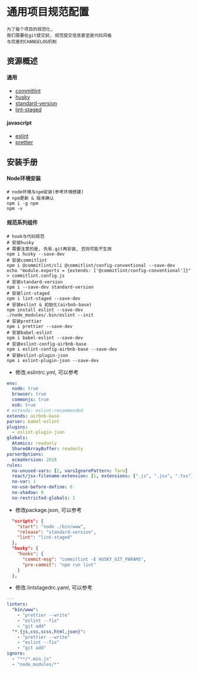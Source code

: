 # 通用项目规范配置

    为了每个项目的规范化,
    我们需要在git提交前, 规范提交信息甚至是代码风格
    与完善的CHANGELOG机制

## 资源概述

#### 通用
- [commitlint](https://github.com/conventional-changelog/commitlint)
- [husky](https://github.com/typicode/husky)
- [standard-version](https://github.com/conventional-changelog/standard-version)
- [lint-staged](https://github.com/okonet/lint-staged)

#### javascript
- [eslint](https://github.com/eslint/eslint)
- [prettier](https://github.com/prettier/prettier)

## 安装手册

#### Node环境安装

```shell
# node环境与npm安装(参考环境搭建)
# npm更新 & 版本确认
npm i -g npm
npm -v
```

#### 规范系列组件

```shell
# hook与代码规范
# 安装husky
# 需要注意的是, 先有.git再安装, 否则可能不生效
npm i husky --save-dev
# 安装commitlint
npm i @commitlint/cli @commitlint/config-conventional --save-dev
echo "module.exports = {extends: ['@commitlint/config-conventional']}" > commitlint.config.js
# 安装standard-version
npm i --save-dev standard-version
# 安装lint-staged
npm i lint-staged --save-dev
# 安装eslint & 初始化(airbnb-base)
npm install eslint --save-dev
./node_modules/.bin/eslint --init
# 安装prettier
npm i prettier --save-dev
# 安装babel-eslint
npm i babel-eslint --save-dev
# 安装eslint-config-airbnb-base
npm i eslint-config-airbnb-base --save-dev
# 安装eslint-plugin-json
npm i eslint-plugin-json --save-dev
```
* 修改.eslintrc.yml, 可以参考

```yaml
env:
  node: true
  browser: true
  commonjs: true
  es6: true
# extends: eslint:recommended
extends: airbnb-base
parser: babel-eslint
plugins:
  - eslint-plugin-json
globals:
  Atomics: readonly
  SharedArrayBuffer: readonly
parserOptions:
  ecmaVersion: 2018
rules:
  no-unused-vars: [2, varsIgnorePattern: Taro]
  react/jsx-filename-extension: [1, extensions: [".js", ".jsx", ".tsx"]]
  no-var: 1
  no-use-before-define: 0
  no-shadow: 0
  no-restricted-globals: 1
```

* 修改package.json, 可以参考

```json
  "scripts": {
    "start": "node ./bin/www",
    "release": "standard-version",
    "lint": "lint-staged"
  },
  "husky": {
    "hooks": {
      "commit-msg": "commitlint -E HUSKY_GIT_PARAMS",
      "pre-commit": "npm run lint"
    }
  },
```

* 修改.lintstagedrc.yaml, 可以参考

```yaml
---
linters: 
  "bin/www":
    - "prettier --write"
    - "eslint --fix"
    - "git add"
  "*.{js,css,scss,html,json}": 
    - "prettier --write"
    - "eslint --fix"
    - "git add"
ignore:
  - "**/*.min.js"
  - "node_modules/*"
```